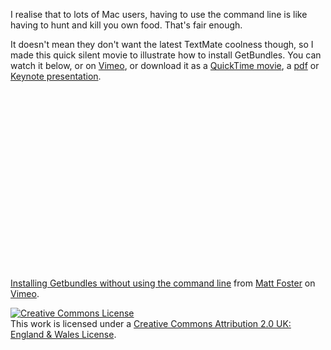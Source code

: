 I realise that to lots of Mac users, having to use the command line is like having to hunt and kill you own food. That's fair enough.

It doesn't mean they don't want the latest TextMate coolness though, so I made this quick silent movie to illustrate how to install GetBundles. You can watch it below, or on [Vimeo](http://www.vimeo.com/2233515), or download it as a [QuickTime movie](http://www.vimeo.com/download/video:86146632?e=1226665847&amp;h=44abbbbe4b96b0104e357bd7ab2367b1), a [pdf](http://files.my-mili.eu/installing_matlab_bundle.pdf "") or [Keynote presentation](http://files.my-mili.eu/installing_matlab_bundle.key.zip "").

<object width="400" height="300"><param name="allowfullscreen" value="true" /><param name="allowscriptaccess" value="always" /><param name="movie" value="http://vimeo.com/moogaloop.swf?clip_id=2233515&amp;server=vimeo.com&amp;show_title=1&amp;show_byline=1&amp;show_portrait=0&amp;color=&amp;fullscreen=1" /><embed src="http://vimeo.com/moogaloop.swf?clip_id=2233515&amp;server=vimeo.com&amp;show_title=1&amp;show_byline=1&amp;show_portrait=0&amp;color=&amp;fullscreen=1" type="application/x-shockwave-flash" allowfullscreen="true" allowscriptaccess="always" width="400" height="300"></embed></object><br /><a href="http://vimeo.com/2233515">Installing Getbundles without using the command line</a> from <a href="http://vimeo.com/user750148">Matt Foster</a> on <a href="http://vimeo.com">Vimeo</a>.

<a rel="license" href="http://creativecommons.org/licenses/by/2.0/uk/"><img alt="Creative Commons License" style="border-width:0" src="http://i.creativecommons.org/l/by/2.0/uk/88x31.png" /></a><br />This <span xmlns:dc="http://purl.org/dc/elements/1.1/" href="http://purl.org/dc/dcmitype/InteractiveResource" rel="dc:type">work</span> is licensed under a <a rel="license" href="http://creativecommons.org/licenses/by/2.0/uk/">Creative Commons Attribution 2.0 UK: England &amp; Wales License</a>.

